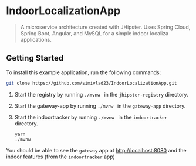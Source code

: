 # IndoorLocalizationApp

> A microservice architecture created with JHipster. Uses Spring Cloud, Spring Boot, Angular, and MySQL for a simple indoor localiza applications. 

## Getting Started

To install this example application, run the following commands:

```bash
git clone https://github.com/simivlad23/IndoorLocalizationApp.git
```

1. Start the registry by running `./mvnw ` in the `jhipster-registry` directory.
1. Start the gateway-app by running `./mvnw ` in the `gateway-app` directory.
1. Start the indoortracker by running `./mvnw ` in the `indoortracker` directory.

    ```
    yarn
    ./mvnw 
    ``` 
    
 You should be able to see the `gateway` app at <http://localhost:8080> and the indoor features (from the `indoortracker` app)
